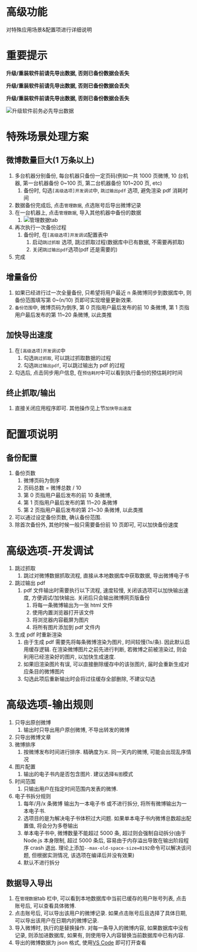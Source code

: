 # 高级功能

对特殊应用场景&配置项进行详细说明

# 重要提示

**升级/重装软件前请先导出数据, 否则已备份数据会丢失**

**升级/重装软件前请先导出数据, 否则已备份数据会丢失**

**升级/重装软件前请先导出数据, 否则已备份数据会丢失**

![升级软件前务必先导出数据](https://cdn.jsdelivr.net/gh/YaoZeyuan/stablog@master/./doc/img/升级软件前务必先导出数据.png)

# 特殊场景处理方案

## 微博数量巨大(1 万条以上)

1.  多台机器分别备份, 每台机器只备份一定页码(例如一共 1000 页微博, 10 台机器, 第一台机器备份 0~100 页, 第二台机器备份 101~200 页, etc)
    1.  备份时, 勾选`[高级选项]开发调试`中, `跳过输出pdf` 选项, 避免渲染 pdf 消耗时间
2.  数据备份完成后, 点击`管理数据`, 点选账号后导出微博记录
3.  在一台机器上, 点击`管理数据`, 导入其他机器中备份的数据
    1.  ![管理数据tab](https://cdn.jsdelivr.net/gh/YaoZeyuan/stablog@master/./doc/img/管理数据tab.png)
4.  再次执行一次备份过程
    1.  备份时, 在`[高级选项]开发调试`配置表中
        1.  启动`跳过抓取` 选项, 跳过抓取过程(数据库中已有数据, 不需要再抓取)
        2.  关闭`跳过输出pdf`选项(pdf 还是需要的)
5.  完成

## 增量备份

1.  如果已经进行过一次全量备份, 只希望将用户最近 n 条微博同步到数据库中, 则备份范围填写第 0~(n/10) 页即可实现增量更新效果.
2.  `备份范围`中, 微博页码为倒序, 第 0 页指用户最后发布的前 10 条微博, 第 1 页指用户最后发布的第 11~20 条微博, 以此类推

## 加快导出速度

1.  在`[高级选项]开发调试`中
    1.  勾选`跳过抓取`, 可以跳过抓取数据的过程
    2.  勾选`跳过输出pdf`, 可以跳过输出为 pdf 的过程
2.  勾选后, 点击同步用户信息, 在`预估耗时`中可以看到执行备份的预估耗时时间

## 终止抓取/输出

1.  直接关闭应用程序即可. 其他操作见上节`加快导出速度`

# 配置项说明

## 备份配置

1.  备份页数
    1.  微博页码为倒序
    2.  页码总数 = 微博总数 / 10
    3.  第 0 页指用户最后发布的前 10 条微博,
    4.  第 1 页指用户最后发布的第 11~20 条微博
    5.  第 2 页指用户最后发布的第 21~30 条微博, 以此类推
2.  可以通过设定备份页数, 确认备份范围.
3.  除首次备份外, 其他时候一般只需要备份前 10 页即可, 可以加快备份速度

# 高级选项-开发调试

1.  跳过抓取
    1.  跳过对微博数据抓取流程, 直接从本地数据库中获取数据, 导出微博电子书
2.  跳过输出 pdf
    1.  pdf 文件输出时需要执行以下流程, 速度较慢, 关闭该选项可以加快输出速度, 方便调试/加快输出. 关闭后只会输出微博网页版备份
        1.  将每一条微博输出为一张 html 文件
        2.  使用内置浏览器打开该文件
        3.  将浏览器内容截屏为图片
        4.  将所有图片添加到 pdf 文件内
3.  生成 pdf 时重新渲染
    1.  由于生成 pdf 需要先将每条微博渲染为图片, 时间较慢(1s/条). 因此默认启用缓存逻辑. 在渲染微博图片之前先进行判断, 若微博之前被渲染过, 则会利用已经渲染好的图片, 以加快生成速度.
    2.  如果旧渲染图片有误, 可以直接删除缓存中的该张图片, 届时会重新生成对应条目的微博图片
    3.  勾选此项后重新输出时会将过往缓存全部删除, 不建议勾选

# 高级选项-输出规则

1.  只导出原创微博
    1.  输出时只导出用户原创微博, 不导出转发的微博
2.  只导出微博文章
3.  微博排序
    1.  按微博发布时间进行排序. 精确度为`天`. 同一天内的微博, 可能会出现乱序情况
4.  图片配置
    1.  输出的电子书内是否包含图片. 建议选择`有图`模式
5.  时间范围
    1.  只输出用户在指定时间范围内发表的微博.
6.  电子书拆分规则
    1. 每年/月/x 条微博 输出为一本电子书 或不进行拆分, 将所有微博输出为一本电子书.
    2. 选项目的是为解决电子书体积过大问题. 如果单本电子书内微博总数超出配置值, 将会分为多卷输出
    3. 单本电子书中, 微博数量不能超过 5000 条, 超过则会强制自动拆分(由于 Node.js 本身限制, 超过 5000 条后, 容易由于内存溢出导致在输出阶段程序 crash 退出. 理论上添加`--max-old-space-size=8192`命令可以解决该问题, 但根据实测情况, 该选项在编译后并没有效果)
    4. 默认不进行拆分

## 数据导入导出

1.  在`管理数据`tab 栏中, 可以看到本地数据库中当前已缓存的用户账号列表, 点击账号后, 可以查看具体微博.
2.  点击账号后, 可以导出该用户的微博记录. 如果点击账号后且选择了具体日期, 可以导出该用户在日期内的微博记录.
3.  导入微博时, 执行的是替换操作. 对每一条导入的微博内容, 如果数据库中没有记录, 则添加进数据库, 如果有, 则使用导入内容替换当前数据库中已有内容.
4.  导出的微博数据为 json 格式, 使用[VS Code](https://code.visualstudio.com/download) 即可打开查看

